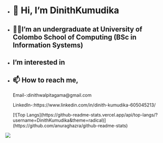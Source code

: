 - <h1>👋 Hi, I’m DinithKumudika</h1>
- <h2>🧑‍🎓I’m an undergraduate at University of Colombo School of Computing (BSc in Information Systems)</h2>
- <h2> I’m interested in</h2>
  <ul style-type="none">
    <liWeb Development</li>
    <liMobile Application Development</li>
    <liGame Development</li>
  </ul>
- <h2>📫 How to reach me,</h2>
    <p>Email-:dinithwalpitagama@gmail.com</p>
    <p>LinkedIn-:https://www.linkedin.com/in/dinith-kumudika-605045213/<p>
  [![Top Langs](https://github-readme-stats.vercel.app/api/top-langs/?username=DinithKumudika&theme=radical)](https://github.com/anuraghazra/github-readme-stats)
<img src="https://github-readme-stats.vercel.app/api?username=DinithKumudika&&show_icons=true&title_color=ffffff&icon_color=bb2acf&text_color=daf7dc&bg_color=151515">
<!---
DinithKumudika/DinithKumudika is a ✨ special ✨ repository because its `README.md` (this file) appears on your GitHub profile.
You can click the Preview link to take a look at your changes.
--->
